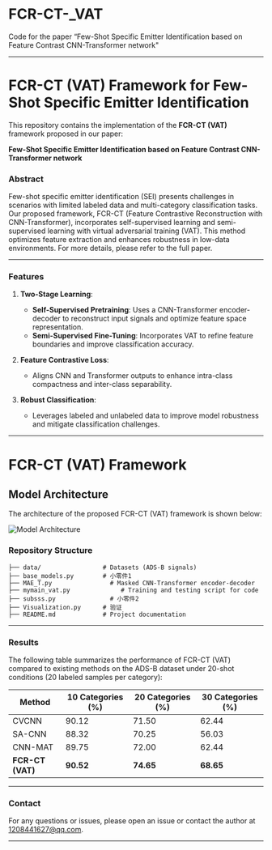 # FCR-CT-_VAT
Code for the paper “Few-Shot Specific Emitter Identification based on Feature Contrast CNN-Transformer network" 

---

# FCR-CT (VAT) Framework for Few-Shot Specific Emitter Identification

This repository contains the implementation of the **FCR-CT (VAT)** framework proposed in our paper:

**Few-Shot Specific Emitter Identification based on Feature Contrast CNN-Transformer network**

### **Abstract**
Few-shot specific emitter identification (SEI) presents challenges in scenarios with limited labeled data and multi-category classification tasks. Our proposed framework, FCR-CT (Feature Contrastive Reconstruction with CNN-Transformer), incorporates self-supervised learning and semi-supervised learning with virtual adversarial training (VAT). This method optimizes feature extraction and enhances robustness in low-data environments. For more details, please refer to the full paper.

---

### **Features**
1. **Two-Stage Learning**:
   - **Self-Supervised Pretraining**: Uses a CNN-Transformer encoder-decoder to reconstruct input signals and optimize feature space representation.
   - **Semi-Supervised Fine-Tuning**: Incorporates VAT to refine feature boundaries and improve classification accuracy.

2. **Feature Contrastive Loss**:
   - Aligns CNN and Transformer outputs to enhance intra-class compactness and inter-class separability.

3. **Robust Classification**:
   - Leverages labeled and unlabeled data to improve model robustness and mitigate classification challenges.

---
# FCR-CT (VAT) Framework

## Model Architecture
The architecture of the proposed FCR-CT (VAT) framework is shown below:

![Model Architecture](images/fig3.png)
### **Repository Structure**
```
├── data/                 # Datasets (ADS-B signals)
├── base_models.py        # 小零件1
├── MAE_T.py                # Masked CNN-Transformer encoder-decoder
├── mymain_vat.py              # Training and testing script for code
├── subsss.py               # 小零件2
├── Visualization.py      # 验证
├── README.md             # Project documentation
```

---
### **Results**

The following table summarizes the performance of FCR-CT (VAT) compared to existing methods on the ADS-B dataset under 20-shot conditions (20 labeled samples per category):

| Method         | 10 Categories (%) | 20 Categories (%) | 30 Categories (%) |
|----------------|--------------------|--------------------|--------------------|
| CVCNN          | 90.12             | 71.50             | 62.44             |
| SA-CNN         | 88.32             | 70.25             | 56.03             |
| CNN-MAT        | 89.75             | 72.00             | 62.44             |
| **FCR-CT (VAT)** | **90.52**         | **74.65**         | **68.65**         |

---


### **Contact**
For any questions or issues, please open an issue or contact the author at 1208441627@qq.com.

---

